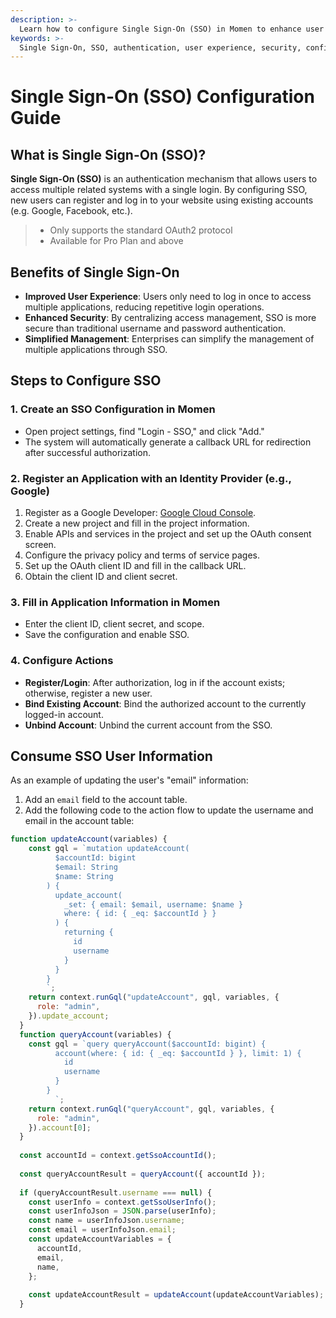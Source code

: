 ```yaml
---
description: >-
  Learn how to configure Single Sign-On (SSO) in Momen to enhance user experience, improve security, and simplify access management for your applications.
keywords: >-
  Single Sign-On, SSO, authentication, user experience, security, configuration steps, Google login
---
```


# Single Sign-On (SSO) Configuration Guide

## What is Single Sign-On (SSO)?

**Single Sign-On (SSO)** is an authentication mechanism that allows users to access multiple related systems with a single login. By configuring SSO, new users can register and log in to your website using existing accounts (e.g. Google, Facebook, etc.).

> - Only supports the standard OAuth2 protocol  
> - Available for Pro Plan and above  

## Benefits of Single Sign-On

- **Improved User Experience**: Users only need to log in once to access multiple applications, reducing repetitive login operations.
- **Enhanced Security**: By centralizing access management, SSO is more secure than traditional username and password authentication.
- **Simplified Management**: Enterprises can simplify the management of multiple applications through SSO.

## Steps to Configure SSO

### 1. Create an SSO Configuration in Momen

- Open project settings, find "Login - SSO," and click "Add."
- The system will automatically generate a callback URL for redirection after successful authorization.


### 2. Register an Application with an Identity Provider (e.g., Google)

1. Register as a Google Developer: [Google Cloud Console](https://console.cloud.google.com/).
2. Create a new project and fill in the project information.
3. Enable APIs and services in the project and set up the OAuth consent screen.
4. Configure the privacy policy and terms of service pages.
5. Set up the OAuth client ID and fill in the callback URL.
6. Obtain the client ID and client secret.


### 3. Fill in Application Information in Momen

- Enter the client ID, client secret, and scope.
- Save the configuration and enable SSO.


### 4. Configure Actions

- **Register/Login**: After authorization, log in if the account exists; otherwise, register a new user.
- **Bind Existing Account**: Bind the authorized account to the currently logged-in account.
- **Unbind Account**: Unbind the current account from the SSO.


## Consume SSO User Information

As an example of updating the user's "email" information:
1. Add an `email` field to the account table.
2. Add the following code to the action flow to update the username and email in the account table:

```javascript
function updateAccount(variables) {
    const gql = `mutation updateAccount(
          $accountId: bigint
          $email: String
          $name: String
        ) {
          update_account(
            _set: { email: $email, username: $name }
            where: { id: { _eq: $accountId } }
          ) {
            returning {
              id
              username
            }
          }
        }
        `;
    return context.runGql("updateAccount", gql, variables, {
      role: "admin",
    }).update_account;
  }
  function queryAccount(variables) {
    const gql = `query queryAccount($accountId: bigint) {
          account(where: { id: { _eq: $accountId } }, limit: 1) {
            id
            username
          }
        }
          `;
    return context.runGql("queryAccount", gql, variables, {
      role: "admin",
    }).account[0];
  }
  
  const accountId = context.getSsoAccountId();
  
  const queryAccountResult = queryAccount({ accountId });
  
  if (queryAccountResult.username === null) {
    const userInfo = context.getSsoUserInfo();
    const userInfoJson = JSON.parse(userInfo);
    const name = userInfoJson.username;
    const email = userInfoJson.email;
    const updateAccountVariables = {
      accountId,
      email,
      name,
    };
  
    const updateAccountResult = updateAccount(updateAccountVariables);
  }